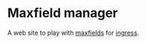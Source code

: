 # Maxfield manager

A web site to play with [maxfields](https://www.ingress-maxfield.com) for [ingress](https://ingress.com).
